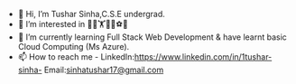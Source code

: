 - 👋 Hi, I’m Tushar Sinha,C.S.E undergrad.
- 👀 I’m interested in 👨‍💻🏋️👨‍🎨⚽🎼
- 🌱 I’m currently learning Full Stack Web Development & have learnt basic Cloud Computing (Ms Azure).
- 📫 How to reach me - LinkedIn:https://www.linkedin.com/in/1tushar-sinha- 
Email:sinhatushar17@gmail.com 
<!---
sinhatushar17/sinhatushar17 is a ✨ special ✨ repository because its `README.md` (this file) appears on your GitHub profile.
You can click the Preview link to take a look at your changes.
--->
